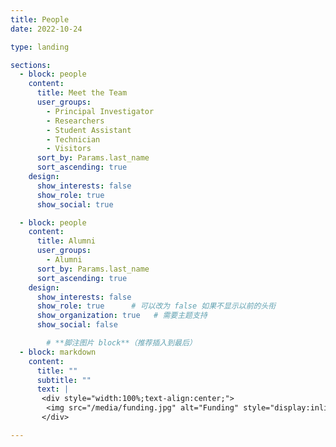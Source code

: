 ```yaml
---
title: People
date: 2022-10-24

type: landing

sections:
  - block: people
    content:
      title: Meet the Team
      user_groups:
        - Principal Investigator
        - Researchers
        - Student Assistant
        - Technician
        - Visitors
      sort_by: Params.last_name
      sort_ascending: true
    design:
      show_interests: false
      show_role: true
      show_social: true

  - block: people
    content:
      title: Alumni
      user_groups:
        - Alumni
      sort_by: Params.last_name
      sort_ascending: true
    design:
      show_interests: false
      show_role: true      # 可以改为 false 如果不显示以前的头衔
      show_organization: true   # 需要主题支持
      show_social: false

        # **脚注图片 block**（推荐插入到最后）
  - block: markdown
    content:
      title: ""
      subtitle: ""
      text: |
       <div style="width:100%;text-align:center;">
        <img src="/media/funding.jpg" alt="Funding" style="display:inline-block;max-width:1000px;width:80vw;min-width:120px;height:auto;margin:0 auto;border:none;box-shadow:none;background:transparent;" />
       </div>

---
```

